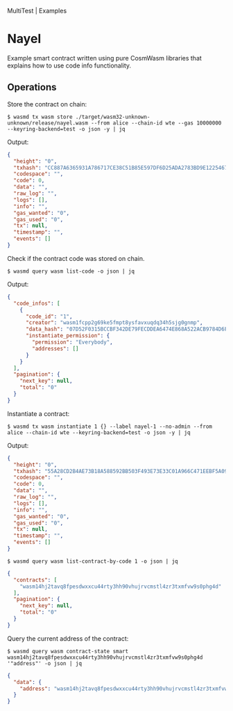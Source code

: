 MultiTest | Examples

# Nayel

Example smart contract written using pure CosmWasm libraries that explains how to use code info functionality.

## Operations

Store the contract on chain:

```shell
$ wasmd tx wasm store ./target/wasm32-unknown-unknown/release/nayel.wasm --from alice --chain-id wte --gas 10000000 --keyring-backend=test -o json -y | jq
```

Output:
```json
{
  "height": "0",
  "txhash": "CC887A6365931A786717CE38C51B85E597DF6D25ADA2783BD9E1225467510F9A",
  "codespace": "",
  "code": 0,
  "data": "",
  "raw_log": "",
  "logs": [],
  "info": "",
  "gas_wanted": "0",
  "gas_used": "0",
  "tx": null,
  "timestamp": "",
  "events": []
}
```

Check if the contract code was stored on chain.

```shell
$ wasmd query wasm list-code -o json | jq
```

Output:

```json
{
  "code_infos": [
    {
      "code_id": "1",
      "creator": "wasm1fcpp2g69ke5fmpt8ysfavxuqdq34h5sjg0gnmp",
      "data_hash": "07D52F0315BCCBF342DE79FECDDEA6474E868A522ACB9784D6F08996A43A1DAE",
      "instantiate_permission": {
        "permission": "Everybody",
        "addresses": []
      }
    }
  ],
  "pagination": {
    "next_key": null,
    "total": "0"
  }
}
```

Instantiate a contract: 

```shell
$ wasmd tx wasm instantiate 1 {} --label nayel-1 --no-admin --from alice --chain-id wte --keyring-backend=test -o json -y | jq
```

Output: 
```json
{
  "height": "0",
  "txhash": "55A28CD2B4AE73B18A588592BB503F493E73E33C01A966C471EEBF5A096495A0",
  "codespace": "",
  "code": 0,
  "data": "",
  "raw_log": "",
  "logs": [],
  "info": "",
  "gas_wanted": "0",
  "gas_used": "0",
  "tx": null,
  "timestamp": "",
  "events": []
}
```



```shell
$ wasmd query wasm list-contract-by-code 1 -o json | jq
```

```json
{
  "contracts": [
    "wasm14hj2tavq8fpesdwxxcu44rty3hh90vhujrvcmstl4zr3txmfvw9s0phg4d"
  ],
  "pagination": {
    "next_key": null,
    "total": "0"
  }
}
```

Query the current address of the contract:

```shell
$ wasmd query wasm contract-state smart wasm14hj2tavq8fpesdwxxcu44rty3hh90vhujrvcmstl4zr3txmfvw9s0phg4d '"address"' -o json | jq
```

```json
{
  "data": {
    "address": "wasm14hj2tavq8fpesdwxxcu44rty3hh90vhujrvcmstl4zr3txmfvw9s0phg4d"
  }
}
```
